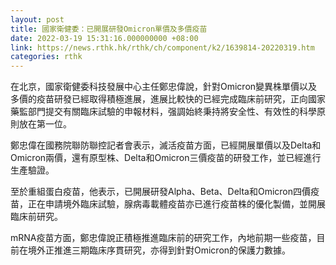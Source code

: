 ```yaml
---
layout: post
title: 國家衛健委：已開展研發Omicron單價及多價疫苗
date: 2022-03-19 15:31:16.000000000 +08:00
link: https://news.rthk.hk/rthk/ch/component/k2/1639814-20220319.htm
categories: rthk
---
```


在北京，國家衛健委科技發展中心主任鄭忠偉說，針對Omicron變異株單價以及多價的疫苗研發已經取得積極進展，進展比較快的已經完成臨床前研究，正向國家藥監部門提交有關臨床試驗的申報材料，强調始終秉持將安全性、有效性的科學原則放在第一位。

鄭忠偉在國務院聯防聯控記者會表示，滅活疫苗方面，已經開展單價以及Delta和Omicron兩價，還有原型株、Delta和Omicron三價疫苗的研發工作，並已經進行生產驗證。

至於重組蛋白疫苗，他表示，已開展研發Alpha、Beta、Delta和Omicron四價疫苗，正在申請境外臨床試驗，腺病毒載體疫苗亦已進行疫苗株的優化製備，並開展臨床前研究。

mRNA疫苗方面，鄭忠偉說正積極推進臨床前的研究工作，內地前期一些疫苗，目前在境外正推進三期臨床序貫研究，亦得到針對Omicron的保護力數據。
